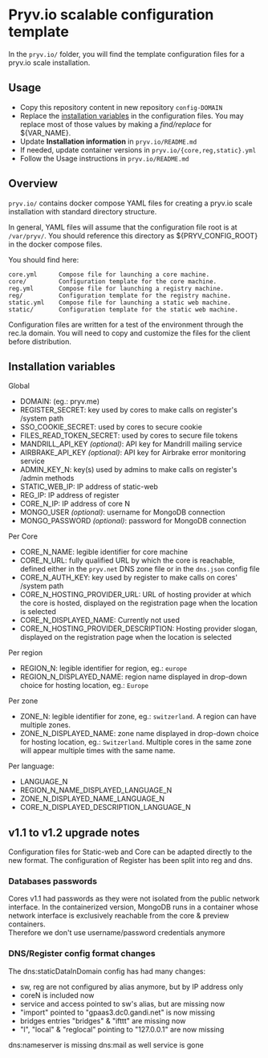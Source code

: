 # Pryv.io scalable configuration template

In the `pryv.io/` folder, you will find the template configuration files for a pryv.io scale installation.
 
 
## Usage

* Copy this repository content in new repository `config-DOMAIN`
* Replace the [installation variables](#installation-variables) in the configuration files. You may replace most of those values by making a *find/replace* for ${VAR_NAME}.  
* Update **Installation information** in `pryv.io/README.md`
* If needed, update container versions in `pryv.io/{core,reg,static}.yml`
* Follow the Usage instructions in `pryv.io/README.md`


## Overview

`pryv.io/` contains docker compose YAML files for creating a pryv.io scale
installation with standard directory structure. 

In general, YAML files will assume that the configuration file root is at 
`/var/pryv/`. You should reference this directory as ${PRYV_CONFIG_ROOT} in the
docker compose files. 

You should find here: 

    core.yml      Compose file for launching a core machine.
    core/         Configuration template for the core machine. 
    reg.yml       Compose file for launching a registry machine. 
    reg/          Configuration template for the registry machine. 
    static.yml    Compose file for launching a static web machine. 
    static/       Configuration template for the static web machine. 
    
Configuration files are written for a test of the environment through the rec.la
domain. You will need to copy and customize the files for the client before
distribution. 


## Installation variables

Global
- DOMAIN: (eg.: pryv.me)
- REGISTER_SECRET: key used by cores to make calls on register's /system path
- SSO_COOKIE_SECRET: used by cores to secure cookie
- FILES_READ_TOKEN_SECRET: used by cores to secure file tokens
- MANDRILL_API_KEY *(optional)*: API key for Mandrill mailing service 
- AIRBRAKE_API_KEY *(optional)*: API key for Airbrake error monitoring service
- ADMIN_KEY_N: key(s) used by admins to make calls on register's /admin methods
- STATIC_WEB_IP: IP address of static-web
- REG_IP: IP address of register
- CORE_N_IP: IP address of core N
- MONGO_USER *(optional)*: username for MongoDB connection
- MONGO_PASSWORD *(optional)*: password for MongoDB connection

Per Core
- CORE_N_NAME: legible identifier for core machine 
- CORE_N_URL: fully qualified URL by which the core is reachable, defined either in the `pryv.net` DNS zone file or in the `dns.json` config file
- CORE_N_AUTH_KEY: key used by register to make calls on cores' /system path
- CORE_N_HOSTING_PROVIDER_URL: URL of hosting provider at which the core is hosted, displayed on the registration page when the location is selected   
- CORE_N_DISPLAYED_NAME: Currently not used
- CORE_N_HOSTING_PROVIDER_DESCRIPTION: Hosting provider slogan, displayed on the registration page when the location is selected

Per region
- REGION_N: legible identifier for region, eg.: `europe`
- REGION_N_DISPLAYED_NAME: region name displayed in drop-down choice for hosting location, eg.: `Europe` 

Per zone
- ZONE_N: legible identifier for zone, eg.: `switzerland`. A region can have multiple zones.
- ZONE_N_DISPLAYED_NAME: zone name displayed in drop-down choice for hosting location, eg.: `Switzerland`. Multiple cores in the same zone will appear multiple times with the same name.

Per language:
- LANGUAGE_N
- REGION_N_NAME_DISPLAYED_LANGUAGE_N
- ZONE_N_DISPLAYED_NAME_LANGUAGE_N
- CORE_N_DISPLAYED_DESCRIPTION_LANGUAGE_N


## v1.1 to v1.2 upgrade notes

Configuration files for Static-web and Core can be adapted directly to the new format.
The configuration of Register has been split into reg and dns.


### Databases passwords

Cores v1.1 had passwords as they were not isolated from the public network interface. In the containerized version,
MongoDB runs in a container whose network interface is exclusively reachable from the core & preview containers.  
Therefore we don't use username/password credentials anymore


### DNS/Register config format changes

The dns:staticDataInDomain config has had many changes:
- sw, reg are not configured by alias anymore, but by IP address only
- coreN is included now
- service and access pointed to sw's alias, but are missing now
- "import" pointed to "gpaas3.dc0.gandi.net" is now missing
- bridges entries "bridges" & "ifttt" are missing now
- "l", "local" & "reglocal" pointing to "127.0.0.1" are now missing

dns:nameserver is missing
dns:mail as well
service is gone

